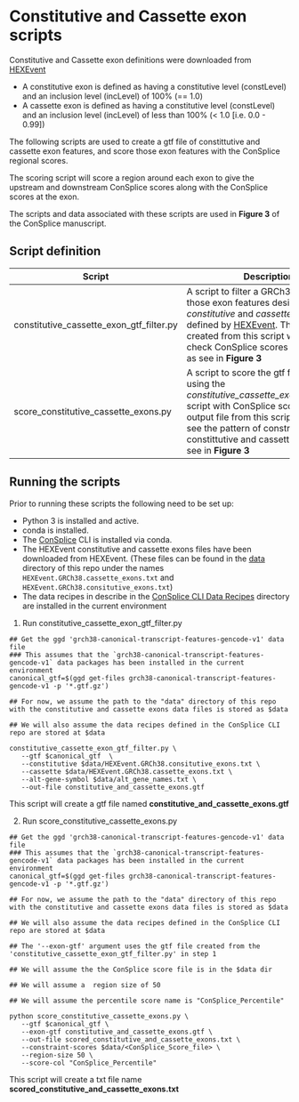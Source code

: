 # Constitutive and Cassette exon scripts

Constitutive and Cassette exon definitions were downloaded from [HEXEvent](http://hexevent.mmg.uci.edu/cgi-bin/HEXEvent/HEXEventWEB.cgi)
  - A constitutive exon is defined as having a constitutive level (constLevel) and an inclusion level (incLevel) of 100% (== 1.0)
  - A cassette exon is defined as having a constitutive level (constLevel) and an inclusion level (incLevel) of  less than 100% (< 1.0 [i.e. 0.0 - 0.99])

The following scripts are used to create a gtf file of constittutive and cassette exon features, and score those exon features with the ConSplice regional scores. 

The scoring script will score a region around each exon to give the upstream and downstream ConSplice scores along with the ConSplice scores at the exon. 

The scripts and data associated with these scripts are used in **Figure 3** of the ConSplice manuscript.



## Script definition 

| Script | Description |
| ------ | ----------- |
| constitutive_cassette_exon_gtf_filter.py | A script to filter a GRCh38 gtf file to those exon features designated as *constitutive* and *cassette* exons as defined by [HEXEvent](http://hexevent.mmg.uci.edu/cgi-bin/HEXEvent/HEXEventWEB.cgi). The gtf file created from this script will be used to check ConSplice scores around exons as see in **Figure 3** | 
| score_constitutive_cassette_exons.py  | A script to score the gtf file created using the *constitutive_cassette_exon_gtf_filter.py* script with ConSplice scores. The output file from this script is used to see the pattern of constraint around constittutive and cassette exons as see in **Figure 3** | 



## Running the scripts

Prior to running these scripts the following need to be set up:

  - Python 3 is installed and active. 
  - conda is installed. 
  - The [ConSplice](https://github.com/mikecormier/ConSplice) CLI is installed via conda.
  - The HEXEvent constitutive and cassette exons files have been downloaded from HEXEvent. (These files can be found in the [data](https://github.com/mikecormier/ConSplice-manuscript/data/) directory of this repo under the names `HEXEvent.GRCh38.cassette_exons.txt` and `HEXEvent.GRCh38.consitutive_exons.txt`)
  - The data recipes in describe in the [ConSplice CLI Data Recipes](https://github.com/mikecormier/ConSplice/data_recipes/) directory are installed in the current environment 


 1) Run constitutive_cassette_exon_gtf_filter.py

 ```
 ## Get the ggd 'grch38-canonical-transcript-features-gencode-v1' data file 
 ### This assumes that the `grch38-canonical-transcript-features-gencode-v1` data packages has been installed in the current environment 
 canonical_gtf=$(ggd get-files grch38-canonical-transcript-features-gencode-v1 -p '*.gtf.gz')

 ## For now, we assume the path to the "data" directory of this repo with the constitutive and cassette exons data files is stored as $data

 ## We will also assume the data recipes defined in the ConSplice CLI repo are stored at $data

 constitutive_cassette_exon_gtf_filter.py \
    --gtf $canonical_gtf  \
    --constitutive $data/HEXEvent.GRCh38.consitutive_exons.txt \
    --cassette $data/HEXEvent.GRCh38.cassette_exons.txt \
    --alt-gene-symbol $data/alt_gene_names.txt \
    --out-file constitutive_and_cassette_exons.gtf 

 ```

 This script will create a gtf file named **constitutive_and_cassette_exons.gtf** 


 2) Run score_constitutive_cassette_exons.py
 ```
 ## Get the ggd 'grch38-canonical-transcript-features-gencode-v1' data file 
 ### This assumes that the `grch38-canonical-transcript-features-gencode-v1` data packages has been installed in the current environment 
 canonical_gtf=$(ggd get-files grch38-canonical-transcript-features-gencode-v1 -p '*.gtf.gz')

 ## For now, we assume the path to the "data" directory of this repo with the constitutive and cassette exons data files is stored as $data

 ## We will also assume the data recipes defined in the ConSplice CLI repo are stored at $data

 ## The '--exon-gtf' argument uses the gtf file created from the 'constitutive_cassette_exon_gtf_filter.py' in step 1

 ## We will assume the the ConSplice score file is in the $data dir

 ## We will assume a  region size of 50

 ## We will assume the percentile score name is "ConSplice_Percentile"

 python score_constitutive_cassette_exons.py \
    --gtf $canonical_gtf \
    --exon-gtf constitutive_and_cassette_exons.gtf \
    --out-file scored_constitutive_and_cassette_exons.txt \
    --constraint-scores $data/<ConSplice_Score_file> \
    --region-size 50 \
    --score-col "ConSplice_Percentile"

 ```

 This script will create a txt file name **scored_constitutive_and_cassette_exons.txt** 



